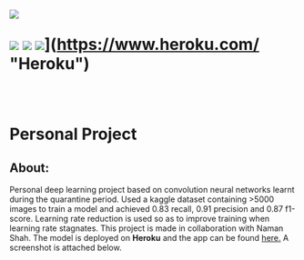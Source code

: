 <h1 align ='center> PNEUMONIA CLASSIFIER </h1>
<div align = 'center'>

<img src = 'https://img.freepik.com/free-vector/lungs_115990-362.jpg?size=626&ext=jpg'>

<br>

[![](https://img.shields.io/badge/Made_with-Flask-red?style=for-the-badge&logo=flask)](https://flask.palletsprojects.com/en/1.1.x/)
[![](https://img.shields.io/badge/Made_with-Python3-red?style=for-the-badge&logo=python)](https://www.python.org/ "Python3")
![](https://img.shields.io/badge/Deployed_on-Heroku-red?style=for-the-badge&logo=heroku)](https://www.heroku.com/  "Heroku")

<br>

</div>

<b>Personal Project </b>

<h2>About:</h2>
Personal deep learning project based on convolution neural networks learnt during the quarantine period. Used a kaggle dataset containing >5000 images to train a model and achieved 0.83 recall, 0.91 precision and 0.87 f1-score. Learning rate reduction is used so as to improve training when learning rate stagnates. This project is made in collaboration with Naman Shah. The model is deployed on <strong>Heroku</strong> and the app can be found <a href="https://pnclassify.herokuapp.com/">here.</a>
A screenshot is attached below.
